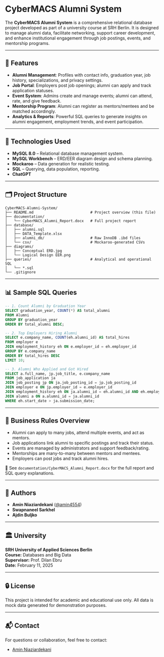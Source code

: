 # CyberMACS Alumni System

The **CyberMACS Alumni System** is a comprehensive relational database project developed as part of a university course at SRH Berlin. It is designed to manage alumni data, facilitate networking, support career development, and enhance institutional engagement through job postings, events, and mentorship programs.

---

## 📌 Features

- **Alumni Management**: Profiles with contact info, graduation year, job history, specializations, and privacy settings.
- **Job Portal**: Employers post job openings; alumni can apply and track application statuses.
- **Event System**: Admins create and manage events; alumni can attend, rate, and give feedback.
- **Mentorship Program**: Alumni can register as mentors/mentees and be matched accordingly.
- **Analytics & Reports**: Powerful SQL queries to generate insights on alumni engagement, employment trends, and event participation.

---

## 🧰 Technologies Used

- **MySQL 8.0** – Relational database management system.
- **MySQL Workbench** – ERD/EER diagram design and schema planning.
- **Mockaroo** – Data generation for realistic testing.
- **SQL** – Querying, data population, reporting.
- **ChatGPT**

---

## 🗂️ Project Structure

```
CyberMACS-Alumni-System/
├── README.md                          # Project overview (this file)
├── documentation/
│   └── CyberMACS_Alumni_Report.docx   # Full project report
├── database/
│   ├── alumni.sql
│   ├── DATA_Template.xlsx
│   ├── alumni_db/                     # Raw InnoDB .ibd files
│   └── csv/                           # Mockaroo-generated CSVs
├── diagrams/
│   ├── Conceptual ERD.jpg
│   └── Logical Design EER.png
├── queries/                           # Analytical and operational SQL
│   └── *.sql
└── .gitignore
```

---

## 📊 Sample SQL Queries

```sql
-- 1. Count Alumni by Graduation Year
SELECT graduation_year, COUNT(*) AS total_alumni
FROM Alumni
GROUP BY graduation_year
ORDER BY total_alumni DESC;

-- 2. Top Employers Hiring Alumni
SELECT e.company_name, COUNT(eh.alumni_id) AS total_hires
FROM employer e
JOIN employment_history eh ON e.employer_id = eh.employer_id
GROUP BY e.company_name
ORDER BY total_hires DESC
LIMIT 10;

-- 3. Alumni Who Applied and Got Hired
SELECT a.full_name, jp.job_title, e.company_name
FROM job_application ja
JOIN job_posting jp ON ja.job_posting_id = jp.job_posting_id
JOIN employer e ON jp.employer_id = e.employer_id
JOIN employment_history eh ON ja.alumni_id = eh.alumni_id AND eh.employer_id = e.employer_id
JOIN alumni a ON a.alumni_id = ja.alumni_id
WHERE eh.start_date > ja.submission_date;
```

---

## 🧾 Business Rules Overview

- Alumni can apply to many jobs, attend multiple events, and act as mentors.
- Job applications link alumni to specific postings and track their status.
- Events are managed by administrators and support feedback/rating.
- Mentorships are many-to-many between mentors and mentees.
- Employers can post jobs and track alumni hires.

📄 See `documentation/CyberMACS_Alumni_Report.docx` for the full report and SQL query explanations.

---

## 👥 Authors

- **Amin Niaziardekani** ([@amin4554](https://github.com/amin4554))
- **Swapnaneel Sarkhel**
- **Ajdin Buljko**

---

## 🏛️ University

**SRH University of Applied Sciences Berlin**  
**Course:** Databases and Big Data  
**Supervisor:** Prof. Dilan Ebru  
**Date:** February 11, 2025

---

## 🔒 License

This project is intended for academic and educational use only. All data is mock data generated for demonstration purposes.

---

## 📬 Contact

For questions or collaboration, feel free to contact:
- [Amin Niaziardekani](https://www.linkedin.com/in/amin-niaziardekani)
